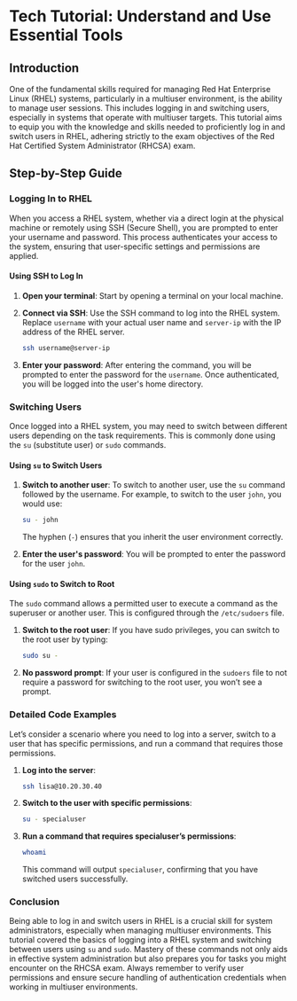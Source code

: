 # Tech Tutorial: Understand and Use Essential Tools

## Introduction

One of the fundamental skills required for managing Red Hat Enterprise Linux (RHEL) systems, particularly in a multiuser environment, is the ability to manage user sessions. This includes logging in and switching users, especially in systems that operate with multiuser targets. This tutorial aims to equip you with the knowledge and skills needed to proficiently log in and switch users in RHEL, adhering strictly to the exam objectives of the Red Hat Certified System Administrator (RHCSA) exam.

## Step-by-Step Guide

### Logging In to RHEL

When you access a RHEL system, whether via a direct login at the physical machine or remotely using SSH (Secure Shell), you are prompted to enter your username and password. This process authenticates your access to the system, ensuring that user-specific settings and permissions are applied.

#### Using SSH to Log In

1. **Open your terminal**: Start by opening a terminal on your local machine.

2. **Connect via SSH**: Use the SSH command to log into the RHEL system. Replace `username` with your actual user name and `server-ip` with the IP address of the RHEL server.

   ```bash
   ssh username@server-ip
   ```

3. **Enter your password**: After entering the command, you will be prompted to enter the password for the `username`. Once authenticated, you will be logged into the user's home directory.

### Switching Users

Once logged into a RHEL system, you may need to switch between different users depending on the task requirements. This is commonly done using the `su` (substitute user) or `sudo` commands.

#### Using `su` to Switch Users

1. **Switch to another user**: To switch to another user, use the `su` command followed by the username. For example, to switch to the user `john`, you would use:

   ```bash
   su - john
   ```

   The hyphen (`-`) ensures that you inherit the user environment correctly.

2. **Enter the user's password**: You will be prompted to enter the password for the user `john`.

#### Using `sudo` to Switch to Root

The `sudo` command allows a permitted user to execute a command as the superuser or another user. This is configured through the `/etc/sudoers` file.

1. **Switch to the root user**: If you have sudo privileges, you can switch to the root user by typing:

   ```bash
   sudo su -
   ```

2. **No password prompt**: If your user is configured in the `sudoers` file to not require a password for switching to the root user, you won’t see a prompt.

### Detailed Code Examples

Let’s consider a scenario where you need to log into a server, switch to a user that has specific permissions, and run a command that requires those permissions.

1. **Log into the server**:

   ```bash
   ssh lisa@10.20.30.40
   ```

2. **Switch to the user with specific permissions**:

   ```bash
   su - specialuser
   ```

3. **Run a command that requires specialuser’s permissions**:

   ```bash
   whoami
   ```

   This command will output `specialuser`, confirming that you have switched users successfully.

### Conclusion

Being able to log in and switch users in RHEL is a crucial skill for system administrators, especially when managing multiuser environments. This tutorial covered the basics of logging into a RHEL system and switching between users using `su` and `sudo`. Mastery of these commands not only aids in effective system administration but also prepares you for tasks you might encounter on the RHCSA exam. Always remember to verify user permissions and ensure secure handling of authentication credentials when working in multiuser environments.